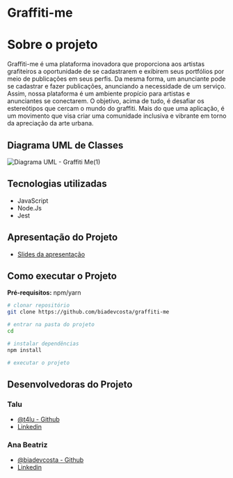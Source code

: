 # Graffiti-me

# Sobre o projeto

Graffiti-me é uma plataforma inovadora que proporciona aos artistas grafiteiros a oportunidade de se cadastrarem e exibirem seus portfólios por meio de publicações em seus perfis. Da mesma forma, um anunciante pode se cadastrar e fazer publicações, anunciando a necessidade de um serviço. Assim, nossa plataforma é um ambiente propício para artistas e anunciantes se conectarem. O objetivo, acima de tudo, é desafiar os estereótipos que cercam o mundo do graffiti. Mais do que uma aplicação, é um movimento que visa criar uma comunidade inclusiva e vibrante em torno da apreciação da arte urbana.


## Diagrama UML de Classes

![]()![Diagrama UML - Graffiti Me(1)](https://github.com/biadevcosta/graffiti-me/assets/97992738/3c12232c-d00b-4769-9339-4ea1c8e5661e)




## Tecnologias utilizadas 
- JavaScript
- Node.Js
- Jest
  

## Apresentação do Projeto 

-  [Slides da apresentação](www.google.com)


## Como executar o Projeto

**Pré-requisitos:** npm/yarn

```bash
# clonar repositório
git clone https://github.com/biadevcosta/graffiti-me

# entrar na pasta do projeto 
cd 

# instalar dependências
npm install

# executar o projeto

```


## Desenvolvedoras do Projeto

### Talu 

- [@t4lu - Github](https://www.github.com/t4lu)
- [Linkedin](https://www.linkedin.com/in/t4lu/)

### Ana Beatriz 
- [@biadevcosta - Github](https://github.com/biadevcosta)
- [Linkedin](https://www.linkedin.com/in/anacostadev/)

